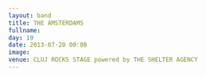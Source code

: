 ```yaml
---
layout: band
title: THE AMSTERDAMS
fullname: 
day: 19
date: 2013-07-20 00:00
image: 
venue: CLUJ ROCKS STAGE powered by THE SHELTER AGENCY
---
```



